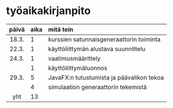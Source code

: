 # työaikakirjanpito

| päivä | aika	| mitä tein  					|
| :----:|:------| :-----					|
| 18.3.	| 1	| kurssien satunnaisgeneraattorin toiminta 	|	
| 22.3. | 1	| käyttöliittymän alustava suunnittelu 		|
| 24.3. | 1	| vaatimusmäärittely 				|
|	| 1	| käyttöliittymäluonnos 			|
| 29.3.	| 5	| JavaFX:n tutustumista ja päävalikon tekoa	|
|	| 4	| simulaation generaattorin tekemistä		|
| yht   | 13	|						| 
